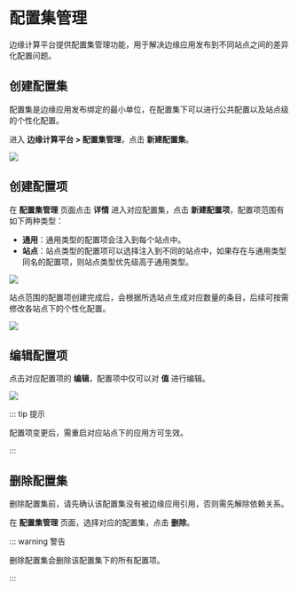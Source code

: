 # 配置集管理

边缘计算平台提供配置集管理功能，用于解决边缘应用发布到不同站点之间的差异化配置问题。

## 创建配置集

配置集是边缘应用发布绑定的最小单位，在配置集下可以进行公共配置以及站点级的个性化配置。

进入 **边缘计算平台 > 配置集管理**，点击 **新建配置集**。

![](http://terminus-paas.oss-cn-hangzhou.aliyuncs.com/paas-doc/2021/08/19/8dd721eb-91d3-4f9c-a0f3-f05de832aeb5.png)

## 创建配置项

在 **配置集管理** 页面点击 **详情** 进入对应配置集，点击 **新建配置项**，配置项范围有如下两种类型：

- **通用**：通用类型的配置项会注入到每个站点中。
- **站点**：站点类型的配置项可以选择注入到不同的站点中，如果存在与通用类型同名的配置项，则站点类型优先级高于通用类型。

![](http://terminus-paas.oss-cn-hangzhou.aliyuncs.com/paas-doc/2021/08/19/e06b4aab-1cdb-4414-b7a4-fd0ca11438fa.png)

站点范围的配置项创建完成后，会根据所选站点生成对应数量的条目，后续可按需修改各站点下的个性化配置。

![](http://terminus-paas.oss-cn-hangzhou.aliyuncs.com/paas-doc/2021/08/19/f6e0975b-e01c-4bbd-b418-36aa59bd1bed.png)

## 编辑配置项

点击对应配置项的 **编辑**，配置项中仅可以对 **值** 进行编辑。

![](http://terminus-paas.oss-cn-hangzhou.aliyuncs.com/paas-doc/2021/08/19/053c9f1a-a65d-4198-b8db-a7622a8d260d.png)

::: tip 提示

配置项变更后，需重启对应站点下的应用方可生效。

:::

## 删除配置集

删除配置集前，请先确认该配置集没有被边缘应用引用，否则需先解除依赖关系。

在 **配置集管理** 页面，选择对应的配置集，点击 **删除**。

::: warning 警告

删除配置集会删除该配置集下的所有配置项。

::: 